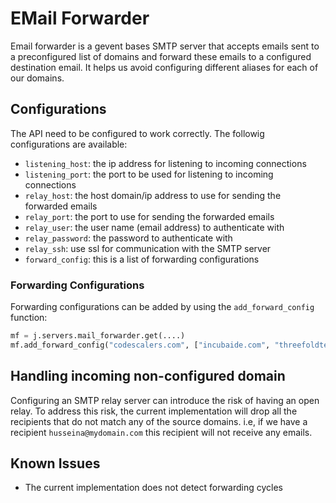 # EMail Forwarder
Email forwarder is a gevent bases SMTP server that accepts emails sent to a preconfigured list of 
domains and forward these emails to a configured destination email.
It helps us avoid configuring different aliases for each of our domains.


## Configurations
The API need to be configured to work correctly. The followig configurations are available:
- `listening_host`: the ip address for listening to incoming connections
- `listening_port`: the port to be used for listening to incoming connections
- `relay_host`: the host domain/ip address to use for sending the forwarded emails
- `relay_port`: the port to use for sending the forwarded emails
- `relay_user`: the user name (email address) to authenticate with
- `relay_password`: the password to authenticate with
- `relay_ssh`: use ssl for communication with the SMTP server
- `forward_config`: this is a list of forwarding configurations

### Forwarding Configurations
Forwarding configurations can be added by using the `add_forward_config` function:
```python
mf = j.servers.mail_forwarder.get(....)
mf.add_forward_config("codescalers.com", ["incubaide.com", "threefoldtech.com"])
```


## Handling incoming non-configured domain
Configuring an SMTP relay server can introduce the risk of having an open relay. To address this risk, the current implementation will drop all the recipients that do not match any of the source domains. i.e, if we have a recipient `husseina@mydomain.com` this recipient will not receive any emails.

## Known Issues
- The current implementation does not detect forwarding cycles
